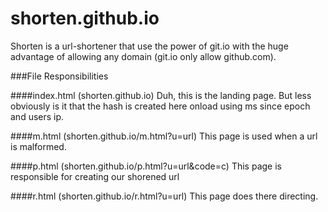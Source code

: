 # shorten.github.io

Shorten is a url-shortener that use the power of git.io
with the huge advantage of allowing any domain (git.io only allow github.com).

###File Responsibilities

####index.html (shorten.github.io)
Duh, this is the landing page. But less obviously is it that
the hash is created here onload using ms since epoch and users ip.

####m.html (shorten.github.io/m.html?u=url)
This page is used when a url is malformed.

####p.html (shorten.github.io/p.html?u=url&code=c)
This page is responsible for creating our shorened url

####r.html (shorten.github.io/r.html?u=url)
This page does there directing.

